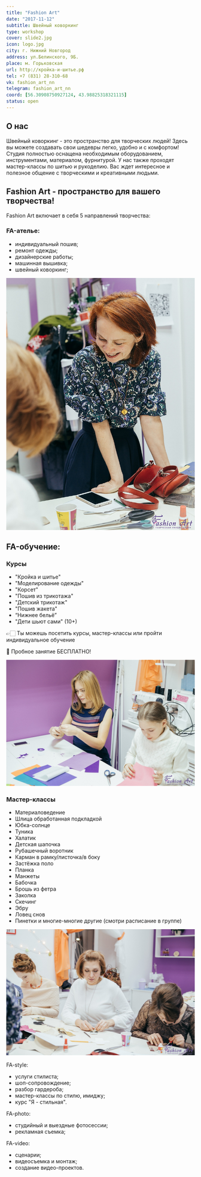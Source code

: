 ```yaml
---
title: "Fashion Art"
date: "2017-11-12"
subtitle: Швейный коворкинг
type: workshop
cover: slide2.jpg
icon: logo.jpg
city: г. Нижний Новгород
address: ул.Белинского, 9Б.
place: м. Горьковская
url: http://кройка-и-шитье.рф
tel: +7 (831) 28-310-68
vk: fashion_art_nn
telegram: fashion_art_nn
coord: [56.30908750927124, 43.98825318321115]
status: open
---
```


## О нас

Швейный коворкинг - это пространство для творческих людей! Здесь вы можете создавать свои шедевры легко, удобно и с комфортом! Студия полностью оснащена необходимым оборудованием, инструментами, материалом, фурнитурой. У нас также проходят мастер-классы по шитью и рукоделию. Вас ждет интересное и полезное общение с творческими и креативными людьми.

## Fashion Art - пространство для вашего творчества!

Fashion Art включает в себя 5 направлений творчества:

### FA-ателье:

- индивидуальный пошив;
- ремонт одежды;
- дизайнерские работы;
- машинная вышивка;
- швейный коворкинг;

![](./fun.jpg)

## FA-обучение:

### Курсы

- "Кройка и шитье"
- "Моделирование одежды"
- "Корсет"
- "Пошив из трикотажа"
- "Детский трикотаж"
- "Пошив жакета"
- “Нижнее бельё”
- "Дети шьют сами" (10+)

👉🏻 Ты можешь посетить курсы, мастер-классы или пройти индивидуальное обучение

💸 Пробное занятие БЕСПЛАТНО!

![](./class.jpg)

### Мастер-классы

- Материаловедение
- Шлица обработанная подкладкой
- Юбка-солнце
- Туника
- Халатик
- Детская шапочка
- Рубашечный воротник
- Карман в рамку/листочка/в боку
- Застёжка поло
- Планка
- Манжеты
- Бабочка
- Брошь из фетра
- Заколка
- Скечинг
- Эбру
- Ловец снов
- Пинетки
  и многие-многие другие (смотри расписание в группе)

![](./trio.jpg)

FA-style:

- услуги стилиста;
- шоп-сопровождение;
- разбор гардероба;
- мастер-классы по стилю, имиджу;
- курс "Я - стильная".

FA-photo:

- студийный и выездные фотосессии;
- рекламная съемка;

FA-video:

- сценарии;
- видеосъемка и монтаж;
- создание видео-проектов.
